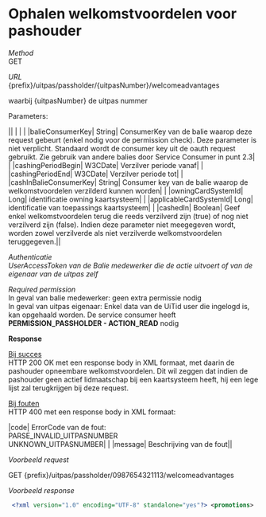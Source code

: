 ---
---

# Ophalen welkomstvoordelen voor pashouder

_Method_<br> GET

_URL_<br> {prefix}/uitpas/passholder/{uitpasNumber}/welcomeadvantages

waarbij {uitpasNumber} de uitpas nummer

Parameters:

 

|| | | |
|balieConsumerKey| String| ConsumerKey van de balie waarop deze request gebeurt (enkel nodig voor de permission check). Deze parameter is niet verplicht. Standaard wordt de consumer key uit de oauth request gebruikt. Zie gebruik van andere balies door Service Consumer in punt 2.3| |
|cashingPeriodBegin| W3CDate| Verzilver periode vanaf| |
|cashingPeriodEnd| W3CDate| Verzilver periode tot| |
|cashInBalieConsumerKey| String| Consumer key van de balie waarop de welkomstvoordelen verzilderd kunnen worden| |
|owningCardSystemId| Long| identificatie owning kaartsysteem| |
|applicableCardSystemId| Long| identificatie van toepassings kaartsysteem| |
|cashedIn| Boolean| Geef enkel welkomstvoordelen terug die reeds verzilverd zijn (true) of nog niet verzilverd zijn (false). Indien deze parameter niet meegegeven wordt, worden zowel verzilverde als niet verzilverde welkomstvoordelen teruggegeven.||

_Authenticatie_<br> _UserAccessToken van de Balie medewerker die de actie uitvoert of van de eigenaar van de uitpas zelf_

_Required permission_<br> In geval van balie medewerker: geen extra permissie nodig<br> In geval van uitpas eigenaar: Enkel data van de UiTid user die ingelogd is, kan opgehaald worden. De service consumer heeft **PERMISSION\_PASSHOLDER - ACTION\_READ** nodig

**Response**

<u>Bij succes</u><br> HTTP 200 OK met een response body in XML formaat, met daarin de pashouder opneembare welkomstvoordelen. Dit wil zeggen dat indien de pashouder geen actief lidmaatschap bij een kaartsysteem heeft, hij een lege lijst zal terugkrijgen bij deze request.

<u>Bij fouten</u><br> HTTP 400 met een response body in XML formaat:

 

|code| ErrorCode van de fout:<br> PARSE\_INVALID\_UITPASNUMBER<br> UNKNOWN\_UITPASNUMBER| |
|message| Beschrijving van de fout||

_Voorbeeld request_

GET {prefix}/uitpas/passholder/0987654321113/welcomeadvantages

_Voorbeeld response_


~~~xml
 <?xml version="1.0" encoding="UTF-8" standalone="yes"?> <promotions>     <promotion>         <applicableCardSystems>             <cardsystem>                 <id>1</id>                 <name>UiTPAS Regio Aalst</name>             </cardsystem>         </applicableCardSystems>         <balies>             <balie>                 <name>Stedelijk Zwembad Aalst</name>                 <id>A56CEC7E-F377-A942-296E3BCDF4884E07</id>                 <visible>false</visible>             </balie>         </balies>         <cashedIn>false</cashedIn>         <id>4</id>         <inSpotlight>false</inSpotlight>         <owningCardSystem>             <id>1</id>             <name>UiTPAS Regio Aalst</name>         </owningCardSystem>         <points>0</points>         <title>1 € voor zwembeurt in zwembad Aalst</title>     </promotion> </promotions>
~~~
